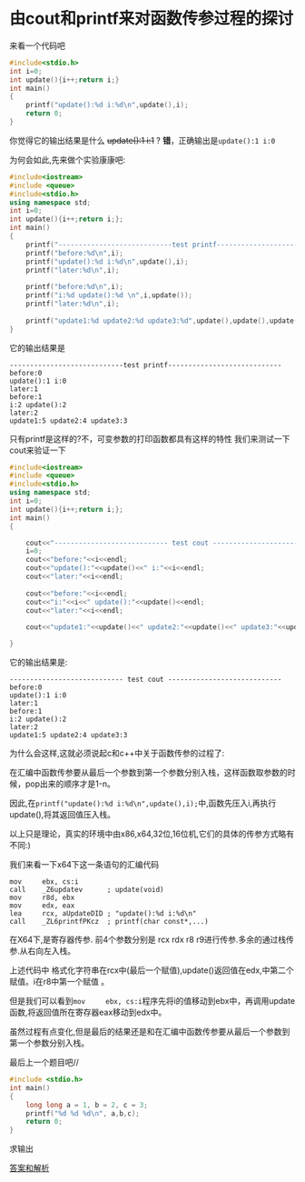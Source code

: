 # 由cout和printf来对函数传参过程的探讨

来看一个代码吧
```c++
#include<stdio.h>
int i=0;
int update(){i++;return i;}
int main()
{
	printf("update():%d i:%d\n",update(),i);
	return 0;
}
```
你觉得它的输出结果是什么
~~update():1 i:1~~ ?
**错**，正确输出是`update():1 i:0`

为何会如此,先来做个实验康康吧:
```c++
#include<iostream>
#include <queue>
#include<stdio.h> 
using namespace std;
int i=0;
int update(){i++;return i;};
int main()
{
	printf("----------------------------test printf----------------------------\n");
	printf("before:%d\n",i);
	printf("update():%d i:%d\n",update(),i);
	printf("later:%d\n",i);
	
	printf("before:%d\n",i);
	printf("i:%d update():%d \n",i,update());
	printf("later:%d\n",i);
	
	printf("update1:%d update2:%d update3:%d",update(),update(),update());
}
```

它的输出结果是
```
----------------------------test printf----------------------------
before:0
update():1 i:0
later:1
before:1
i:2 update():2
later:2
update1:5 update2:4 update3:3
```

只有printf是这样的?不，可变参数的打印函数都具有这样的特性
我们来测试一下cout来验证一下

```c++
#include<iostream>
#include <queue>
#include<stdio.h> 
using namespace std;
int i=0;
int update(){i++;return i;};
int main()
{

	cout<<"---------------------------- test cout ----------------------------\n";
	i=0;
	cout<<"before:"<<i<<endl;
	cout<<"update():"<<update()<<" i:"<<i<<endl;
	cout<<"later:"<<i<<endl;
	
	cout<<"before:"<<i<<endl;
	cout<<"i:"<<i<<" update():"<<update()<<endl;
	cout<<"later:"<<i<<endl;
	
	cout<<"update1:"<<update()<<" update2:"<<update()<<" update3:"<<update()<<endl;

}
```

它的输出结果是:
```
---------------------------- test cout ----------------------------
before:0
update():1 i:0
later:1
before:1
i:2 update():2
later:2
update1:5 update2:4 update3:3

```

为什么会这样,这就必须说起c和c++中关于函数传参的过程了:

在汇编中函数传参要从最后一个参数到第一个参数分别入栈，这样函数取参数的时候，pop出来的顺序才是1-n。

因此,在`printf("update():%d i:%d\n",update(),i);`中,函数先压入i,再执行update(),将其返回值压入栈。

以上只是理论，真实的环境中由x86,x64,32位,16位机,它们的具体的传参方式略有不同:)  


我们来看一下x64下这一条语句的汇编代码


```
mov     ebx, cs:i
call    _Z6updatev      ; update(void)
mov     r8d, ebx
mov     edx, eax
lea     rcx, aUpdateDID ; "update():%d i:%d\n"
call    _ZL6printfPKcz  ; printf(char const*,...)
```


在X64下,是寄存器传参. 前4个参数分别是 rcx rdx r8 r9进行传参.多余的通过栈传参.从右向左入栈。

上述代码中 格式化字符串在rcx中(最后一个赋值),update()返回值在edx,中第二个赋值。i在r8中第一个赋值 。

但是我们可以看到`mov     ebx, cs:i`程序先将i的值移动到ebx中，再调用update函数,将返回值所在寄存器eax移动到edx中。

虽然过程有点变化,但是最后的结果还是和在汇编中函数传参要从最后一个参数到第一个参数分别入栈。

最后上一个题目吧//

```c++
#include <stdio.h>
int main()
{
    long long a = 1, b = 2, c = 3;
    printf("%d %d %d\n", a,b,c);
    return 0;
}
```
求输出

[答案和解析](https://blog.csdn.net/u014713819/article/details/29355455)